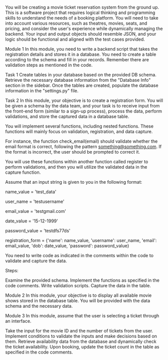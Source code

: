 You will be creating a movie ticket reservation system from the ground up. This is a software project that requires logical thinking and programming skills to understand the needs of a booking platform. You will need to take into account various resources, such as theatres, movies, seats, and pricing, and consider the user's experience while dynamically managing the backend. Your input and output objects should resemble JSON, and your logic should be functional and aligned with the test cases provided.

Module 1
In this module, you need to write a backend script that takes the registration details and stores it in a database. You need to create a table according to the schema and fill in your records. Remember there are validation steps as mentioned in the code.

Task 1
Create tables in your database based on the provided DB schema. Retrieve the necessary database information from the "Database Info" section in the sidebar. Once the tables are created, populate the database information in the "settings.py" file.

Task 2
In this module, your objective is to create a registration form. You will be given a schema by the data team, and your task is to receive input from the front-end form (similar to a sign-up process), process the data, perform validations, and store the captured data in a database table.

You will implement several functions, including nested functions. These functions will mainly focus on validation, registration, and data capture.

For instance, the function check_email(email) should validate whether the email format is correct, following the pattern something@something.com. If the format is incorrect, the user should be prompted to correct it.

You will use these functions within another function called register to perform validations, and then you will utilize the validated data in the capture function.

Assume that an input string is given to you in the following format:

name_value = 'test_data'

user_name = 'testusername'

email_value = 'testgmail.com'

date_value = '15-12-1999'

password_value = 'testdfs77ds'

registration_form = {'name': name_value, 'username': user_name, 'email': email_value, 'dob': date_value, 'password': password_value}

You need to write code as indicated in the comments within the code to validate and capture the data.

Steps:

Examine the provided schema.
Implement the functions as specified in the code comments.
Write validation scripts.
Capture the data in the table.

Module 2
In this module, your objective is to display all available movie shows stored in the database table. You will be provided with the data schema and the necessary data.

Module 3
In this module, assume that the user is selecting a ticket through an interface.

Take the input for the movie ID and the number of tickets from the user.
Implement conditions to validate the inputs and make decisions based on them.
Retrieve availability data from the database and dynamically check the ticket availability.
Upon booking, update the ticket count in the table as specified in the code comments.